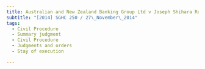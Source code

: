 ```yaml
---
title: Australian and New Zealand Banking Group Ltd v Joseph Shihara Rukshan De Saram 
subtitle: "[2014] SGHC 250 / 27\_November\_2014"
tags:
  - Civil Procedure
  - Summary judgment
  - Civil Procedure
  - Judgments and orders
  - Stay of execution

---
```


